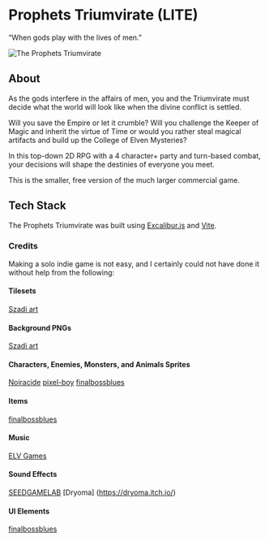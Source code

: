 # Prophets Triumvirate (LITE)

“When gods play with the lives of men.”

![The Prophets Triumvirate](/docs/images/StartingLevel.png)

## About

As the gods interfere in the affairs of men, you and the Triumvirate must decide what the world will look like when the divine conflict is settled.

Will you save the Empire or let it crumble? Will you challenge the Keeper of Magic and inherit the virtue of Time or would you rather steal magical artifacts and build up the College of Elven Mysteries?

In this top-down 2D RPG with a 4 character+ party and turn-based combat, your decisions will shape the destinies of everyone you meet.

This is the smaller, free version of the much larger commercial game.

## Tech Stack

The Prophets Triumvirate was built using [Excalibur.js](https://excaliburjs.com/) and [Vite](https://vite.dev/).

### Credits

Making a solo indie game is not easy, and I certainly could not have done it without help from the following:

#### Tilesets

[Szadi art](https://szadiart.itch.io/)

#### Background PNGs

[Szadi art](https://szadiart.itch.io/)

#### Characters, Enemies, Monsters, and Animals Sprites

[Noiracide](https://noiracide.itch.io/)
[pixel-boy](https://pixel-boy.itch.io/)
[finalbossblues](https://finalbossblues.itch.io/)

#### Items

[finalbossblues](https://finalbossblues.itch.io/)

#### Music

[ELV Games](https://elvgames.itch.io/)

#### Sound Effects

[SEEDGAMELAB](https://seedgamelab.itch.io/)
[Dryoma] (https://dryoma.itch.io/)

#### UI Elements

[finalbossblues](https://finalbossblues.itch.io/)

